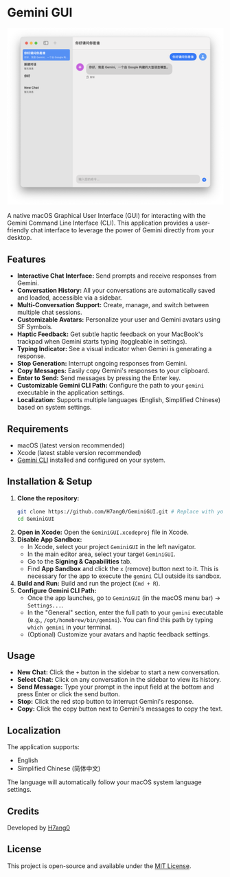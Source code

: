 # Gemini GUI

![Gemini GUI Screenshot Placeholder](screenshot.png) <!-- Placeholder for a screenshot -->

A native macOS Graphical User Interface (GUI) for interacting with the Gemini Command Line Interface (CLI). This application provides a user-friendly chat interface to leverage the power of Gemini directly from your desktop.

## Features

*   **Interactive Chat Interface:** Send prompts and receive responses from Gemini.
*   **Conversation History:** All your conversations are automatically saved and loaded, accessible via a sidebar.
*   **Multi-Conversation Support:** Create, manage, and switch between multiple chat sessions.
*   **Customizable Avatars:** Personalize your user and Gemini avatars using SF Symbols.
*   **Haptic Feedback:** Get subtle haptic feedback on your MacBook's trackpad when Gemini starts typing (toggleable in settings).
*   **Typing Indicator:** See a visual indicator when Gemini is generating a response.
*   **Stop Generation:** Interrupt ongoing responses from Gemini.
*   **Copy Messages:** Easily copy Gemini's responses to your clipboard.
*   **Enter to Send:** Send messages by pressing the Enter key.
*   **Customizable Gemini CLI Path:** Configure the path to your `gemini` executable in the application settings.
*   **Localization:** Supports multiple languages (English, Simplified Chinese) based on system settings.

## Requirements

*   macOS (latest version recommended)
*   Xcode (latest stable version recommended)
*   [Gemini CLI](https://github.com/google/gemini-cli) installed and configured on your system.

## Installation & Setup

1.  **Clone the repository:**
    ```bash
    git clone https://github.com/H7ang0/GeminiGUI.git # Replace with your actual repo URL
    cd GeminiGUI
    ```
2.  **Open in Xcode:**
    Open the `GeminiGUI.xcodeproj` file in Xcode.
3.  **Disable App Sandbox:**
    *   In Xcode, select your project `GeminiGUI` in the left navigator.
    *   In the main editor area, select your target `GeminiGUI`.
    *   Go to the **Signing & Capabilities** tab.
    *   Find **App Sandbox** and click the `x` (remove) button next to it. This is necessary for the app to execute the `gemini` CLI outside its sandbox.
4.  **Build and Run:**
    Build and run the project (`Cmd + R`).
5.  **Configure Gemini CLI Path:**
    *   Once the app launches, go to `GeminiGUI` (in the macOS menu bar) -> `Settings...`.
    *   In the "General" section, enter the full path to your `gemini` executable (e.g., `/opt/homebrew/bin/gemini`). You can find this path by typing `which gemini` in your terminal.
    *   (Optional) Customize your avatars and haptic feedback settings.

## Usage

*   **New Chat:** Click the `+` button in the sidebar to start a new conversation.
*   **Select Chat:** Click on any conversation in the sidebar to view its history.
*   **Send Message:** Type your prompt in the input field at the bottom and press Enter or click the send button.
*   **Stop:** Click the red stop button to interrupt Gemini's response.
*   **Copy:** Click the copy button next to Gemini's messages to copy the text.

## Localization

The application supports:
*   English
*   Simplified Chinese (简体中文)

The language will automatically follow your macOS system language settings.

## Credits

Developed by [H7ang0](https://t.me/H7ang0)

## License

This project is open-source and available under the [MIT License](LICENSE). <!-- Suggest adding a LICENSE file -->
